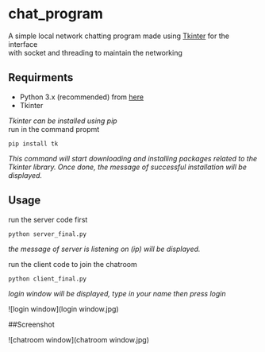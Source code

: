 # chat_program
A simple local network chatting program made using [Tkinter](https://wiki.python.org/moin/TkInter) for the interface  
with socket and threading to maintain the networking

## Requirments
- Python 3.x (recommended) from [here](http://www.pygame.org/download.shtml)
- Tkinter  

_Tkinter can be installed using pip_  
run in the command propmt
```
pip install tk
```
_This command will start downloading and installing packages related to the Tkinter library. Once done, the message of successful installation will be displayed._

## Usage
run the server code first
```
python server_final.py
```
_the message of server is listening on (ip) will be displayed._ 

run the client code to join the chatroom
```
python client_final.py
```
_login window will be displayed, type in your name then press login_ 

![login window](login window.jpg)

##Screenshot  

![chatroom window](chatroom window.jpg)
